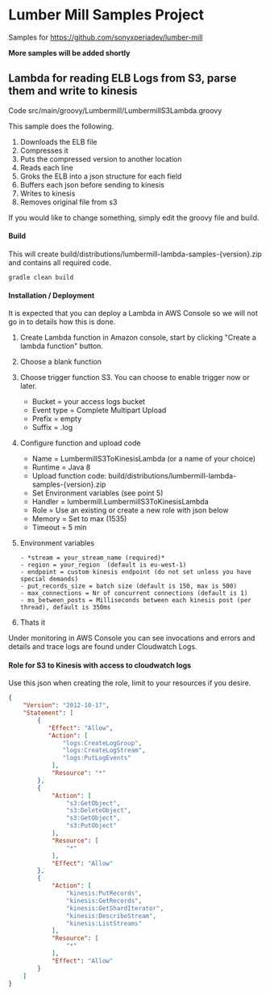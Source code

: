 # Lumber Mill Samples Project

Samples for <https://github.com/sonyxperiadev/lumber-mill>

**More samples will be added shortly**


## Lambda for reading ELB Logs from S3, parse them and write to kinesis

Code src/main/groovy/Lumbermill/LumbermillS3Lambda.groovy

This sample does the following.


1. Downloads the ELB file
2. Compresses it
3. Puts the compressed version to another location
4. Reads each line 
5. Groks the ELB into a json structure for each field
6. Buffers each json before sending to kinesis
7. Writes to kinesis
8. Removes original file from s3

If you would like to change something, simply edit the groovy file and build.


#### Build

This will create build/distributions/lumbermill-lambda-samples-{version}.zip and contains
all required code.

```
gradle clean build
```

#### Installation / Deployment

It is expected that you can deploy a Lambda in AWS Console so we will not go in to details
how this is done.


1. Create Lambda function in Amazon console, start by clicking "Create a lambda function" button.

2. Choose a blank function

3. Choose trigger function S3. You can choose to enable trigger now or later.
      
    - Bucket = your access logs bucket
    - Event type = Complete Multipart Upload
    - Prefix = empty
    - Suffix = .log
      
      
4. Configure function and upload code

      - Name = LumbermillS3ToKinesisLambda (or a name of your choice)
      - Runtime = Java 8
      - Upload function code: build/distributions/lumbermill-lambda-samples-{version}.zip
      - Set Environment variables (see point 5)
      - Handler = lumbermill.LumbermillS3ToKinesisLambda
      - Role = Use an existing or create a new role with json below
      - Memory = Set to max (1535)
      - Timeout = 5 min      
      
      
5. Environment variables
       
       - *stream = your_stream_name (required)*
       - region = your_region  (default is eu-west-1) 
       - endpoint = custom kinesis endpoint (do not set unless you have special demands)
       - put_records_size = batch size (default is 150, max is 500)
       - max_connections = Nr of concurrent connections (default is 1)
       - ms_between_posts = Milliseconds between each kinesis post (per thread), default is 350ms        


5. Thats it
      
Under monitoring in AWS Console you can see invocations and errors and details
and trace logs are found under Cloudwatch Logs.
      
      
#### Role for S3 to Kinesis with access to cloudwatch logs   
   
Use this json when creating the role, limit to your resources if you desire.

```json
{
    "Version": "2012-10-17",
    "Statement": [
        {
           "Effect": "Allow",
           "Action": [
               "logs:CreateLogGroup",
               "logs:CreateLogStream",
               "logs:PutLogEvents"
            ],
            "Resource": "*"
        },
        {
            "Action": [
                "s3:GetObject",
                "s3:DeleteObject",
                "s3:GetObject",
                "s3:PutObject"
            ],
            "Resource": [
                "*"
            ],
            "Effect": "Allow"
        },
        {
            "Action": [
                "kinesis:PutRecords",
                "kinesis:GetRecords",
                "kinesis:GetShardIterator",
                "kinesis:DescribeStream",
                "kinesis:ListStreams"
            ],
            "Resource": [
                "*"
            ],
            "Effect": "Allow"
        }
    ]
}
```


